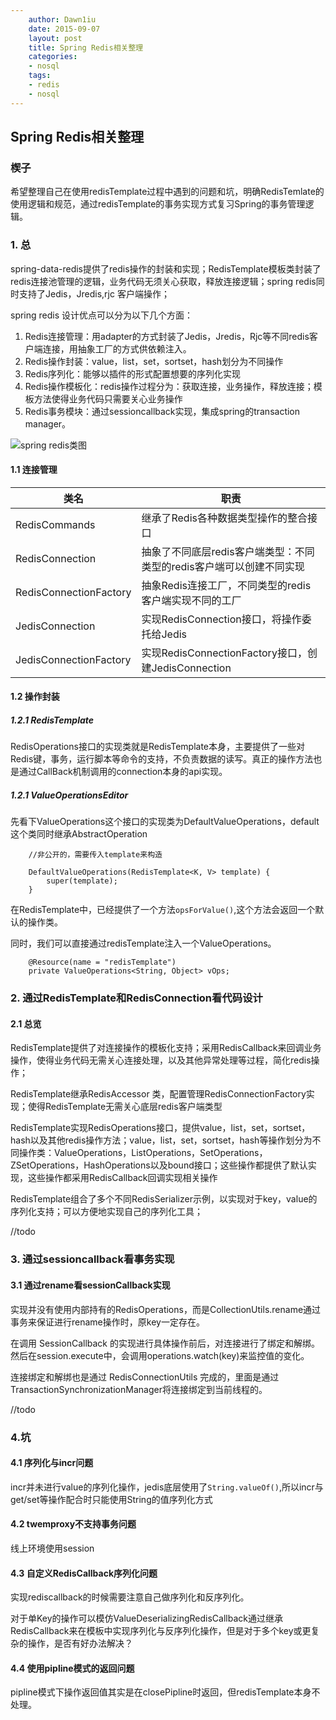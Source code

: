 ```yaml
---
    author: Dawn1iu
    date: 2015-09-07
    layout: post
    title: Spring Redis相关整理
    categories:
    - nosql
    tags:
    - redis
    - nosql
---
```

## Spring Redis相关整理

###  楔子

希望整理自己在使用redisTemplate过程中遇到的问题和坑，明确RedisTemlate的使用逻辑和规范，通过redisTemplate的事务实现方式复习Spring的事务管理逻辑。

###  1. 总
spring-data-redis提供了redis操作的封装和实现；RedisTemplate模板类封装了redis连接池管理的逻辑，业务代码无须关心获取，释放连接逻辑；spring redis同时支持了Jedis，Jredis,rjc 客户端操作；
 
spring redis 设计优点可以分为以下几个方面：

1. Redis连接管理：用adapter的方式封装了Jedis，Jredis，Rjc等不同redis客户端连接，用抽象工厂的方式供依赖注入。
2. Redis操作封装：value，list，set，sortset，hash划分为不同操作
3. Redis序列化：能够以插件的形式配置想要的序列化实现
4. Redis操作模板化：redis操作过程分为：获取连接，业务操作，释放连接；模板方法使得业务代码只需要关心业务操作
5. Redis事务模块：通过sessioncallback实现，集成spring的transaction manager。

![spring redis类图](http://dl2.iteye.com/upload/attachment/0078/2550/65141958-9e52-3751-87e2-73722d1184ac.jpg)

####  1.1 连接管理
| 类名       | 职责         
| -------------|-------------| 
| RedisCommands | 继承了Redis各种数据类型操作的整合接口|
| RedisConnection |  抽象了不同底层redis客户端类型：不同类型的redis客户端可以创建不同实现     |   
| RedisConnectionFactory | 抽象Redis连接工厂，不同类型的redis客户端实现不同的工厂|  
| JedisConnection | 实现RedisConnection接口，将操作委托给Jedis      |  
| JedisConnectionFactory | 实现RedisConnectionFactory接口，创建JedisConnection      |  

####  1.2 操作封装
#####  1.2.1 RedisTemplate
RedisOperations接口的实现类就是RedisTemplate本身，主要提供了一些对Redis键，事务，运行脚本等命令的支持，不负责数据的读写。真正的操作方法也是通过CallBack机制调用的connection本身的api实现。

#####  1.2.1 ValueOperationsEditor
先看下ValueOperations这个接口的实现类为DefaultValueOperations，default这个类同时继承AbstractOperation

```
	//非公开的，需要传入template来构造
		
	DefaultValueOperations(RedisTemplate<K, V> template) {
		super(template);
	}
```
在RedisTemplate中，已经提供了一个方法`opsForValue()`,这个方法会返回一个默认的操作类。

同时，我们可以直接通过redisTemplate注入一个ValueOperations。

```
    @Resource(name = "redisTemplate")
    private ValueOperations<String, Object> vOps;
```

###  2. 通过RedisTemplate和RedisConnection看代码设计

#### 2.1 总览
RedisTemplate提供了对连接操作的模板化支持；采用RedisCallback来回调业务操作，使得业务代码无需关心连接处理，以及其他异常处理等过程，简化redis操作；
 
RedisTemplate继承RedisAccessor 类，配置管理RedisConnectionFactory实现；使得RedisTemplate无需关心底层redis客户端类型
 
RedisTemplate实现RedisOperations接口，提供value，list，set，sortset，hash以及其他redis操作方法；value，list，set，sortset，hash等操作划分为不同操作类：ValueOperations，ListOperations，SetOperations，ZSetOperations，HashOperations以及bound接口；这些操作都提供了默认实现，这些操作都采用RedisCallback回调实现相关操作
 
RedisTemplate组合了多个不同RedisSerializer示例，以实现对于key，value的序列化支持；可以方便地实现自己的序列化工具；

//todo

###  3. 通过sessioncallback看事务实现
####  3.1 通过rename看sessionCallback实现
实现并没有使用内部持有的RedisOperations，而是CollectionUtils.rename通过事务来保证进行rename操作时，原key一定存在。

在调用 SessionCallback 的实现进行具体操作前后，对连接进行了绑定和解绑。然后在session.execute中，会调用operations.watch(key)来监控值的变化。
 
连接绑定和解绑也是通过 RedisConnectionUtils 完成的，里面是通过TransactionSynchronizationManager将连接绑定到当前线程的。

//todo
 
###  4.坑

####  4.1 序列化与incr问题

incr并未进行value的序列化操作，jedis底层使用了`String.valueOf()`,所以incr与get/set等操作配合时只能使用String的值序列化方式


####  4.2 twemproxy不支持事务问题

线上环境使用session


####  4.3 自定义RedisCallback序列化问题
实现rediscallback的时候需要注意自己做序列化和反序列化。

对于单Key的操作可以模仿ValueDeserializingRedisCallback通过继承RedisCallback来在模板中实现序列化与反序列化操作，但是对于多个key或更复杂的操作，是否有好办法解决？

####  4.4 使用pipline模式的返回问题

pipline模式下操作返回值其实是在closePipline时返回，但redisTemplate本身不处理。











